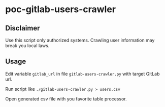 # poc-gitlab-users-crawler
## Disclaimer
Use this script only authorized systems. Crawling user information may break you local laws.

## Usage
Edit variable `gitlab_url` in file `gitlab-users-crawler.py` with target GitLab url.

Run script like `./gitlab-users-crawler.py > users.csv`

Open generated csv file with you favorite table processor.

